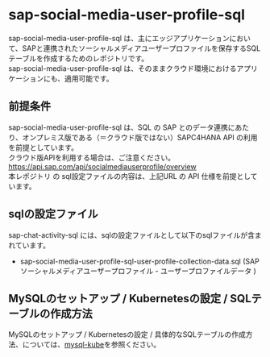 # sap-social-media-user-profile-sql 
sap-social-media-user-profile-sql は、主にエッジアプリケーションにおいて、SAPと連携されたソーシャルメディアユーザープロファイルを保存するSQLテーブルを作成するためのレポジトリです。  
sap-social-media-user-profile-sql は、そのままクラウド環境におけるアプリケーションにも、適用可能です。

## 前提条件  
sap-social-media-user-profile-sql は、SQL の SAP とのデータ連携にあたり、オンプレミス版である（＝クラウド版ではない）SAPC4HANA API の利用を前提としています。  
クラウド版APIを利用する場合は、ご注意ください。  
https://api.sap.com/api/socialmediauserprofile/overview         
本レポジトリ の sql設定ファイルの内容は、上記URL の API 仕様を前提としています。  

## sqlの設定ファイル
sap-chat-activity-sql には、sqlの設定ファイルとして以下のsqlファイルが含まれています。  

* sap-social-media-user-profile-sql-user-profile-collection-data.sql (SAP ソーシャルメディアユーザープロファイル - ユーザープロファイルデータ )

## MySQLのセットアップ / Kubernetesの設定 / SQLテーブルの作成方法
MySQLのセットアップ / Kubernetesの設定 / 具体的なSQLテーブルの作成方法、については、[mysql-kube](https://github.com/latonaio/mysql-kube)を参照ください。